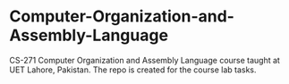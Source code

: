 # Computer-Organization-and-Assembly-Language
CS-271 Computer Organization and Assembly Language course taught at UET Lahore, Pakistan. The repo is created for the course lab tasks.
